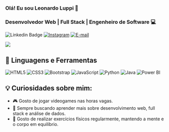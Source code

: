 ### Olá! Eu sou Leonardo Luppi 👋

### Desenvolvedor Web | Full Stack | Engenheiro de Software 💻

![Linkedin Badge](https://img.shields.io/badge/-LinkedIn-blue?style=flat-square&logo=Linkedin&logoColor=white&link=https://www.linkedin.com/in/leonardo-luppi-vanni-valente) [![Instagram](https://img.shields.io/badge/-Instagram-E4405F?logo=instagram&logoColor=white)](https://www.instagram.com/leozinn_lp1) [![E-mail](https://img.shields.io/badge/-Email-D14836?logo=gmail&logoColor=white)](mailto:valente.leo@hotmail.com)


![](https://github-readme-stats.vercel.app/api?username=DevLuppi&show_icons=true&theme=radical)


## 🔧 Linguagens e Ferramentas
![HTML5](https://img.shields.io/badge/-HTML5-E34F26?logo=html5&logoColor=white) ![CSS3](https://img.shields.io/badge/-CSS3-1572B6?logo=css3&logoColor=white) ![Bootstrap](https://img.shields.io/badge/-Bootstrap-563D7C?logo=bootstrap&logoColor=white)
 ![JavaScript](https://img.shields.io/badge/-JavaScript-F7DF1E?logo=JavaScript&logoColor=black) ![Python](https://img.shields.io/badge/-Python-3776AB?logo=python&logoColor=white) ![Java](https://img.shields.io/badge/-Java-007396?logo=java&logoColor=white) ![Power BI](https://img.shields.io/badge/-Power%20BI-F2C811?logo=power-bi&logoColor=black)


## 💡 Curiosidades sobre mim:
- 🎮 Gosto de jogar videogames nas horas vagas.
- 📖 Sempre buscando aprender mais sobre desenvolvimento web, full stack e análise de dados.
- 💪 Gosto de realizar exercícios físicos regularmente, mantendo a mente e o corpo em equilíbrio.


